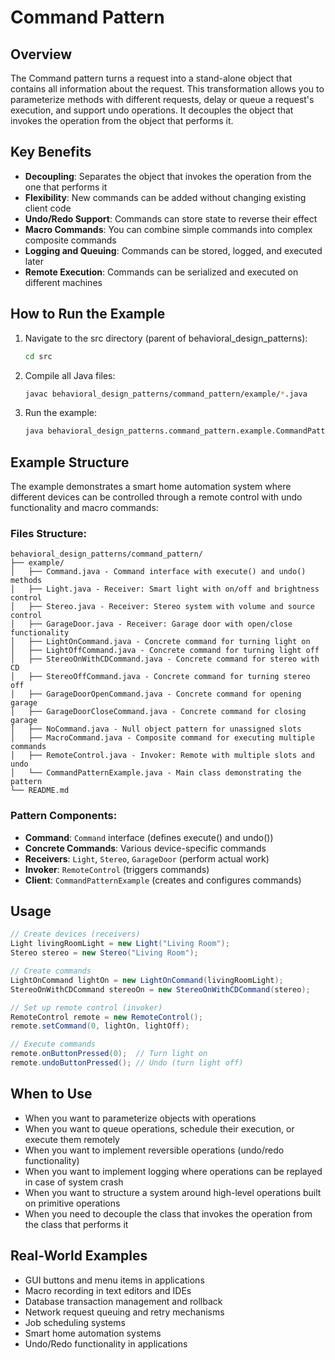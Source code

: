 # Command Pattern

## Overview
The Command pattern turns a request into a stand-alone object that contains all information about the request. This transformation allows you to parameterize methods with different requests, delay or queue a request's execution, and support undo operations. It decouples the object that invokes the operation from the object that performs it.

## Key Benefits
- **Decoupling**: Separates the object that invokes the operation from the one that performs it
- **Flexibility**: New commands can be added without changing existing client code
- **Undo/Redo Support**: Commands can store state to reverse their effect
- **Macro Commands**: You can combine simple commands into complex composite commands
- **Logging and Queuing**: Commands can be stored, logged, and executed later
- **Remote Execution**: Commands can be serialized and executed on different machines

## How to Run the Example

1. Navigate to the src directory (parent of behavioral_design_patterns):
   ```bash
   cd src
   ```

2. Compile all Java files:
   ```bash
   javac behavioral_design_patterns/command_pattern/example/*.java
   ```

3. Run the example:
   ```bash
   java behavioral_design_patterns.command_pattern.example.CommandPatternExample
   ```

## Example Structure

The example demonstrates a smart home automation system where different devices can be controlled through a remote control with undo functionality and macro commands:

### Files Structure:
```
behavioral_design_patterns/command_pattern/
├── example/
│   ├── Command.java - Command interface with execute() and undo() methods
│   ├── Light.java - Receiver: Smart light with on/off and brightness control
│   ├── Stereo.java - Receiver: Stereo system with volume and source control
│   ├── GarageDoor.java - Receiver: Garage door with open/close functionality
│   ├── LightOnCommand.java - Concrete command for turning light on
│   ├── LightOffCommand.java - Concrete command for turning light off
│   ├── StereoOnWithCDCommand.java - Concrete command for stereo with CD
│   ├── StereoOffCommand.java - Concrete command for turning stereo off
│   ├── GarageDoorOpenCommand.java - Concrete command for opening garage
│   ├── GarageDoorCloseCommand.java - Concrete command for closing garage
│   ├── NoCommand.java - Null object pattern for unassigned slots
│   ├── MacroCommand.java - Composite command for executing multiple commands
│   ├── RemoteControl.java - Invoker: Remote with multiple slots and undo
│   └── CommandPatternExample.java - Main class demonstrating the pattern
└── README.md
```

### Pattern Components:
- **Command**: `Command` interface (defines execute() and undo())
- **Concrete Commands**: Various device-specific commands
- **Receivers**: `Light`, `Stereo`, `GarageDoor` (perform actual work)
- **Invoker**: `RemoteControl` (triggers commands)
- **Client**: `CommandPatternExample` (creates and configures commands)

## Usage

```java
// Create devices (receivers)
Light livingRoomLight = new Light("Living Room");
Stereo stereo = new Stereo("Living Room");

// Create commands
LightOnCommand lightOn = new LightOnCommand(livingRoomLight);
StereoOnWithCDCommand stereoOn = new StereoOnWithCDCommand(stereo);

// Set up remote control (invoker)
RemoteControl remote = new RemoteControl();
remote.setCommand(0, lightOn, lightOff);

// Execute commands
remote.onButtonPressed(0);  // Turn light on
remote.undoButtonPressed(); // Undo (turn light off)
```

## When to Use

- When you want to parameterize objects with operations
- When you want to queue operations, schedule their execution, or execute them remotely
- When you want to implement reversible operations (undo/redo functionality)
- When you want to implement logging where operations can be replayed in case of system crash
- When you want to structure a system around high-level operations built on primitive operations
- When you need to decouple the class that invokes the operation from the class that performs it

## Real-World Examples

- GUI buttons and menu items in applications
- Macro recording in text editors and IDEs
- Database transaction management and rollback
- Network request queuing and retry mechanisms
- Job scheduling systems
- Smart home automation systems
- Undo/Redo functionality in applications